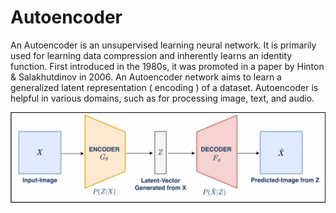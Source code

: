 # Autoencoder 

An Autoencoder is an unsupervised learning neural network. It is primarily used for learning data compression and inherently learns an identity function. First introduced in the 1980s, it was promoted in a paper by Hinton & Salakhutdinov in 2006. An Autoencoder network aims to learn a generalized latent representation ( encoding ) of a dataset. Autoencoder is helpful in various domains, such as for processing image, text, and audio.

![img.png](img.png)
